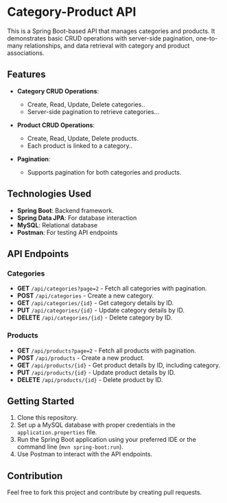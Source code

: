 # Category-Product API

This is a Spring Boot-based API that manages categories and products. It demonstrates basic CRUD operations with server-side pagination, one-to-many relationships, and data retrieval with category and product associations.

## Features

- **Category CRUD Operations**:
  - Create, Read, Update, Delete categories..
  - Server-side pagination to retrieve categories...

- **Product CRUD Operations**:
  - Create, Read, Update, Delete products.
  - Each product is linked to a category..

- **Pagination**:
  - Supports pagination for both categories and products.

## Technologies Used

- **Spring Boot**: Backend framework.
- **Spring Data JPA**: For database interaction
- **MySQL**: Relational database
- **Postman**: For testing API endpoints

## API Endpoints

### Categories

- **GET** `/api/categories?page=2` - Fetch all categories with pagination.
- **POST** `/api/categories` - Create a new category.
- **GET** `/api/categories/{id}` - Get category details by ID.
- **PUT** `/api/categories/{id}` - Update category details by ID.
- **DELETE** `/api/categories/{id}` - Delete category by ID.

### Products

- **GET** `/api/products?page=2` - Fetch all products with pagination.
- **POST** `/api/products` - Create a new product.
- **GET** `/api/products/{id}` - Get product details by ID, including category.
- **PUT** `/api/products/{id}` - Update product details by ID.
- **DELETE** `/api/products/{id}` - Delete product by ID.

## Getting Started

1. Clone this repository.
2. Set up a MySQL database with proper credentials in the `application.properties` file.
3. Run the Spring Boot application using your preferred IDE or the command line (`mvn spring-boot:run`).
4. Use Postman to interact with the API endpoints.

## Contribution

Feel free to fork this project and contribute by creating pull requests.
